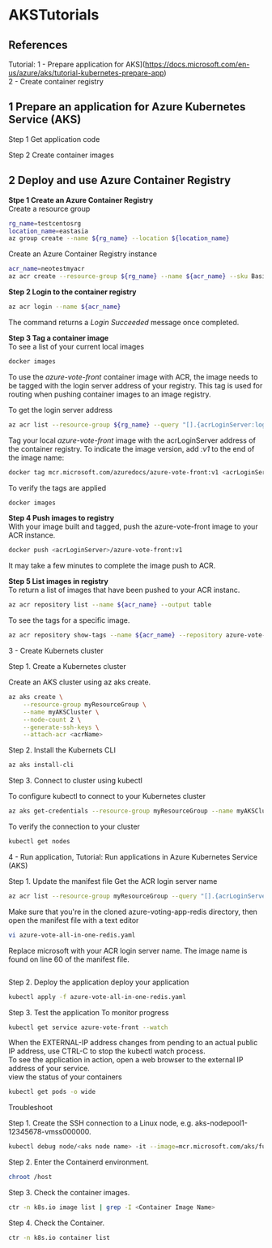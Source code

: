 # AKSTutorials

## References
Tutorial: 
1 - Prepare application for AKS](https://docs.microsoft.com/en-us/azure/aks/tutorial-kubernetes-prepare-app)<br>
2 - Create container registry

## 1 Prepare an application for Azure Kubernetes Service (AKS)

Step 1 Get application code

Step 2 Create container images

## 2 Deploy and use Azure Container Registry

**Stpe 1 Create an Azure Container Registry**<br>
Create a resource group<br>
```bash
rg_name=testcentosrg
location_name=eastasia
az group create --name ${rg_name} --location ${location_name}
```
Create an Azure Container Registry instance<br>
```bash
acr_name=neotestmyacr
az acr create --resource-group ${rg_name} --name ${acr_name} --sku Basic
```

**Step 2 Login to the container registry**<br>
```bash
az acr login --name ${acr_name}
```
The command returns a *Login Succeeded* message once completed.<br>

**Step 3 Tag a container image**<br>
To see a list of your current local images<br>
```bash
docker images
```
To use the *azure-vote-front* container image with ACR, the image needs to be tagged with the login server address of your registry. This tag is used for routing when pushing container images to an image registry.<br>

To get the login server address<br>
```bash
az acr list --resource-group ${rg_name} --query "[].{acrLoginServer:loginServer}" --output table
```
Tag your local *azure-vote-front* image with the acrLoginServer address of the container registry. To indicate the image version, add *:v1* to the end of the image name:<br>
```bash
docker tag mcr.microsoft.com/azuredocs/azure-vote-front:v1 <acrLoginServer>/azure-vote-front:v1
```
To verify the tags are applied<br>
```bash
docker images
```

**Step 4 Push images to registry**<br>
With your image built and tagged, push the azure-vote-front image to your ACR instance.<be>
```bash
docker push <acrLoginServer>/azure-vote-front:v1
```
It may take a few minutes to complete the image push to ACR.<br>

**Step 5 List images in registry**<br>
To return a list of images that have been pushed to your ACR instanc.<br>
```bash
az acr repository list --name ${acr_name} --output table
```
To see the tags for a specific image.
```bash
az acr repository show-tags --name ${acr_name} --repository azure-vote-front --output table
```

3 - Create Kubernets cluster

Step 1. Create a Kubernetes cluster

Create an AKS cluster using az aks create.
```bash
az aks create \
    --resource-group myResourceGroup \
    --name myAKSCluster \
    --node-count 2 \
    --generate-ssh-keys \
    --attach-acr <acrName>
```

Step 2. Install the Kubernets CLI

```bash
az aks install-cli
```

Step 3. Connect to cluster using kubectl

To configure kubectl to connect to your Kubernetes cluster
```bash
az aks get-credentials --resource-group myResourceGroup --name myAKSCluster
```
To verify the connection to your cluster
```bash
kubectl get nodes
```

4 - Run application, Tutorial: Run applications in Azure Kubernetes Service (AKS)
 
Step 1. Update the manifest file
Get the ACR login server name
```bash
az acr list --resource-group myResourceGroup --query "[].{acrLoginServer:loginServer}" --output table
```
Make sure that you're in the cloned azure-voting-app-redis directory, then open the manifest file with a text editor
```bash
vi azure-vote-all-in-one-redis.yaml
```
Replace microsoft with your ACR login server name. The image name is found on line 60 of the manifest file.
```bash
```
Step 2. Deploy the application
deploy your application
```bash
kubectl apply -f azure-vote-all-in-one-redis.yaml
```
Step 3. Test the application
To monitor progress
```bash
kubectl get service azure-vote-front --watch
```
When the EXTERNAL-IP address changes from pending to an actual public IP address, use CTRL-C to stop the kubectl watch process.<br>
To see the application in action, open a web browser to the external IP address of your service.<br>
view the status of your containers<br>
```bash
kubectl get pods -o wide
```

Troubleshoot

Step 1. Create the SSH connection to a Linux node, e.g. aks-nodepool1-12345678-vmss000000.
```bash
kubectl debug node/<aks node name> -it --image=mcr.microsoft.com/aks/fundamental/base-ubuntu:v0.0.11
```

Step 2. Enter the Containerd environment.
```bash
chroot /host
```

Step 3. Check the container images. 
```bash
ctr -n k8s.io image list | grep -I <Container Image Name>
```

Step 4. Check the Container.
```bash
ctr -n k8s.io container list
```
